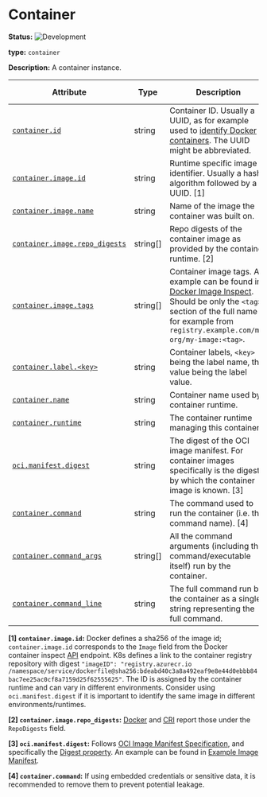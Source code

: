 # Container

<!-- semconv resource.container -->
<!-- NOTE: THIS TEXT IS AUTOGENERATED. DO NOT EDIT BY HAND. -->
<!-- see templates/registry/markdown/snippet.md.j2 -->
<!-- prettier-ignore-start -->
<!-- markdownlint-capture -->
<!-- markdownlint-disable -->


**Status:** ![Development](https://img.shields.io/badge/-development-blue)

**type:** `container`

**Description:** A container instance.

| Attribute  | Type | Description  | Examples  | [Requirement Level](https://opentelemetry.io/docs/specs/semconv/general/attribute-requirement-level/) | Stability |
|---|---|---|---|---|---|
| [`container.id`](/docs/registry/attribute/container.md) | string | Container ID. Usually a UUID, as for example used to [identify Docker containers](https://docs.docker.com/engine/containers/run/#container-identification). The UUID might be abbreviated. | `a3bf90e006b2` | `Recommended` | ![Development](https://img.shields.io/badge/-development-blue) |
| [`container.image.id`](/docs/registry/attribute/container.md) | string | Runtime specific image identifier. Usually a hash algorithm followed by a UUID. [1] | `sha256:19c92d0a00d1b66d897bceaa7319bee0dd38a10a851c60bcec9474aa3f01e50f` | `Recommended` | ![Development](https://img.shields.io/badge/-development-blue) |
| [`container.image.name`](/docs/registry/attribute/container.md) | string | Name of the image the container was built on. | `gcr.io/opentelemetry/operator` | `Recommended` | ![Development](https://img.shields.io/badge/-development-blue) |
| [`container.image.repo_digests`](/docs/registry/attribute/container.md) | string[] | Repo digests of the container image as provided by the container runtime. [2] | `["example@sha256:afcc7f1ac1b49db317a7196c902e61c6c3c4607d63599ee1a82d702d249a0ccb", "internal.registry.example.com:5000/example@sha256:b69959407d21e8a062e0416bf13405bb2b71ed7a84dde4158ebafacfa06f5578"]` | `Recommended` | ![Development](https://img.shields.io/badge/-development-blue) |
| [`container.image.tags`](/docs/registry/attribute/container.md) | string[] | Container image tags. An example can be found in [Docker Image Inspect](https://docs.docker.com/engine/api/v1.43/#tag/Image/operation/ImageInspect). Should be only the `<tag>` section of the full name for example from `registry.example.com/my-org/my-image:<tag>`. | `["v1.27.1", "3.5.7-0"]` | `Recommended` | ![Development](https://img.shields.io/badge/-development-blue) |
| [`container.label.<key>`](/docs/registry/attribute/container.md) | string | Container labels, `<key>` being the label name, the value being the label value. | `container.label.app=nginx` | `Recommended` | ![Development](https://img.shields.io/badge/-development-blue) |
| [`container.name`](/docs/registry/attribute/container.md) | string | Container name used by container runtime. | `opentelemetry-autoconf` | `Recommended` | ![Development](https://img.shields.io/badge/-development-blue) |
| [`container.runtime`](/docs/registry/attribute/container.md) | string | The container runtime managing this container. | `docker`; `containerd`; `rkt` | `Recommended` | ![Development](https://img.shields.io/badge/-development-blue) |
| [`oci.manifest.digest`](/docs/registry/attribute/oci.md) | string | The digest of the OCI image manifest. For container images specifically is the digest by which the container image is known. [3] | `sha256:e4ca62c0d62f3e886e684806dfe9d4e0cda60d54986898173c1083856cfda0f4` | `Recommended` | ![Development](https://img.shields.io/badge/-development-blue) |
| [`container.command`](/docs/registry/attribute/container.md) | string | The command used to run the container (i.e. the command name). [4] | `otelcontribcol` | `Opt-In` | ![Development](https://img.shields.io/badge/-development-blue) |
| [`container.command_args`](/docs/registry/attribute/container.md) | string[] | All the command arguments (including the command/executable itself) run by the container. | `["otelcontribcol", "--config", "config.yaml"]` | `Opt-In` | ![Development](https://img.shields.io/badge/-development-blue) |
| [`container.command_line`](/docs/registry/attribute/container.md) | string | The full command run by the container as a single string representing the full command. | `otelcontribcol --config config.yaml` | `Opt-In` | ![Development](https://img.shields.io/badge/-development-blue) |

**[1] `container.image.id`:** Docker defines a sha256 of the image id; `container.image.id` corresponds to the `Image` field from the Docker container inspect [API](https://docs.docker.com/engine/api/v1.43/#tag/Container/operation/ContainerInspect) endpoint.
K8s defines a link to the container registry repository with digest `"imageID": "registry.azurecr.io /namespace/service/dockerfile@sha256:bdeabd40c3a8a492eaf9e8e44d0ebbb84bac7ee25ac0cf8a7159d25f62555625"`.
The ID is assigned by the container runtime and can vary in different environments. Consider using `oci.manifest.digest` if it is important to identify the same image in different environments/runtimes.

**[2] `container.image.repo_digests`:** [Docker](https://docs.docker.com/engine/api/v1.43/#tag/Image/operation/ImageInspect) and [CRI](https://github.com/kubernetes/cri-api/blob/c75ef5b473bbe2d0a4fc92f82235efd665ea8e9f/pkg/apis/runtime/v1/api.proto#L1237-L1238) report those under the `RepoDigests` field.

**[3] `oci.manifest.digest`:** Follows [OCI Image Manifest Specification](https://github.com/opencontainers/image-spec/blob/main/manifest.md), and specifically the [Digest property](https://github.com/opencontainers/image-spec/blob/main/descriptor.md#digests).
An example can be found in [Example Image Manifest](https://github.com/opencontainers/image-spec/blob/main/manifest.md#example-image-manifest).

**[4] `container.command`:** If using embedded credentials or sensitive data, it is recommended to remove them to prevent potential leakage.

<!-- markdownlint-restore -->
<!-- prettier-ignore-end -->
<!-- END AUTOGENERATED TEXT -->
<!-- endsemconv -->
